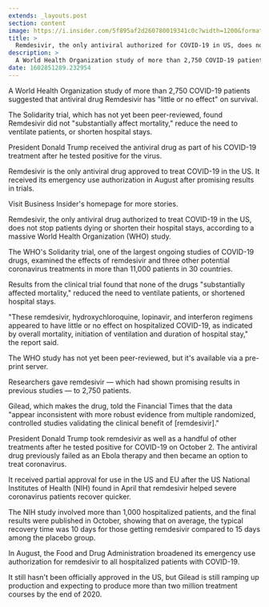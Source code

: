 ```yaml
--- 
extends: _layouts.post 
section: content 
image: https://i.insider.com/5f895af2d260780019341c0c?width=1200&format=jpeg 
title: > 
  Remdesivir, the only antiviral authorized for COVID-19 in US, does not improve chances of survival, a massive WHO study found 
description: > 
  A World Health Organization study of more than 2,750 COVID-19 patients suggested that antiviral drug Remdesivir has "little or no effect" on survival.President Donald Trump received the antiviral drug as part of his COVID-19 treatment after he tested positive for the virus.Remdesivir is the only antiviral drug approved to treat COVID-19 in the US.Remdesivir, the only antiviral drug authorized to treat COVID-19 in the US, does not stop patients dying or shorten their hospital stays, according to a massive World Health Organization (WHO) study.In August, the Food and Drug Administration broadened its emergency use authorization for remdesivir to all hospitalized patients with COVID-19. 
date: 1602851289.232954 
--- 
```

A World Health Organization study of more than 2,750 COVID-19 patients suggested that antiviral drug Remdesivir has "little or no effect" on survival.

The Solidarity trial, which has not yet been peer-reviewed, found Remdesivir did not "substantially affect mortality," reduce the need to ventilate patients, or shorten hospital stays.

President Donald Trump received the antiviral drug as part of his COVID-19 treatment after he tested positive for the virus.

Remdesivir is the only antiviral drug approved to treat COVID-19 in the US. It received its emergency use authorization in August after promising results in trials.

Visit Business Insider's homepage for more stories.

Remdesivir, the only antiviral drug authorized to treat COVID-19 in the US, does not stop patients dying or shorten their hospital stays, according to a massive World Health Organization (WHO) study.

The WHO's Solidarity trial, one of the largest ongoing studies of COVID-19 drugs, examined the effects of remdesivir and three other potential coronavirus treatments in more than 11,000 patients in 30 countries.

Results from the clinical trial found that none of the drugs "substantially affected mortality," reduced the need to ventilate patients, or shortened hospital stays.

"These remdesivir, hydroxychloroquine, lopinavir, and interferon regimens appeared to have little or no effect on hospitalized COVID-19, as indicated by overall mortality, initiation of ventilation and duration of hospital stay," the report said.

The WHO study has not yet been peer-reviewed, but it's available via a pre-print server.

Researchers gave remdesivir — which had shown promising results in previous studies — to 2,750 patients.

Gilead, which makes the drug, told the Financial Times that the data "appear inconsistent with more robust evidence from multiple randomized, controlled studies validating the clinical benefit of [remdesivir]."

President Donald Trump took remdesivir as well as a handful of other treatments after he tested positive for COVID-19 on October 2. The antiviral drug previously failed as an Ebola therapy and then became an option to treat coronavirus.

It received partial approval for use in the US and EU after the US National Institutes of Health (NIH) found in April that remdesivir helped severe coronavirus patients recover quicker.

The NIH study involved more than 1,000 hospitalized patients, and the final results were published in October, showing that on average, the typical recovery time was 10 days for those getting remdesivir compared to 15 days among the placebo group.

In August, the Food and Drug Administration broadened its emergency use authorization for remdesivir to all hospitalized patients with COVID-19.

It still hasn't been officially approved in the US, but Gilead is still ramping up production and expecting to produce more than two million treatment courses by the end of 2020.